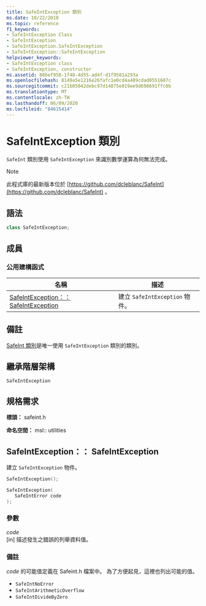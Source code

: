```yaml
---
title: SafeIntException 類別
ms.date: 10/22/2018
ms.topic: reference
f1_keywords:
- SafeIntException Class
- SafeIntException
- SafeIntException.SafeIntException
- SafeIntException::SafeIntException
helpviewer_keywords:
- SafeIntException class
- SafeIntException, constructor
ms.assetid: 88bef958-1f48-4d55-ad4f-d1f9581a293a
ms.openlocfilehash: 8149a5e1216e26fafc1e0cd4a489cdad0551607c
ms.sourcegitcommit: c21b05042debc97d14875e019ee9d698691ffc0b
ms.translationtype: MT
ms.contentlocale: zh-TW
ms.lasthandoff: 06/09/2020
ms.locfileid: "84615414"
---
```

# <a name="safeintexception-class"></a>SafeIntException 類別

`SafeInt` 類別使用 `SafeIntException` 來識別數學運算為何無法完成。

> [!NOTE]
> 此程式庫的最新版本位於 [https://github.com/dcleblanc/SafeInt](https://github.com/dcleblanc/SafeInt) 。

## <a name="syntax"></a>語法

```cpp
class SafeIntException;
```

## <a name="members"></a>成員

### <a name="public-constructors"></a>公用建構函式

名稱                                                    | 描述
------------------------------------------------------- | ------------------------------------
[SafeIntException：： SafeIntException](#safeintexception) | 建立 `SafeIntException` 物件。

## <a name="remarks"></a>備註

[SafeInt 類別](safeint-class.md)是唯一使用 `SafeIntException` 類別的類別。

## <a name="inheritance-hierarchy"></a>繼承階層架構

`SafeIntException`

## <a name="requirements"></a>規格需求

**標頭：** safeint.h

**命名空間：** msl:: utilities

## <a name="safeintexceptionsafeintexception"></a><a name="safeintexception"></a>SafeIntException：： SafeIntException

建立 `SafeIntException` 物件。

```cpp
SafeIntException();

SafeIntException(
   SafeIntError code
);
```

### <a name="parameters"></a>參數

*code*<br/>
[in] 描述發生之錯誤的列舉資料值。

### <a name="remarks"></a>備註

*code* 的可能值定義在 Safeint.h 檔案中。 為了方便起見，這裡也列出可能的值。

- `SafeIntNoError`
- `SafeIntArithmeticOverflow`
- `SafeIntDivideByZero`
